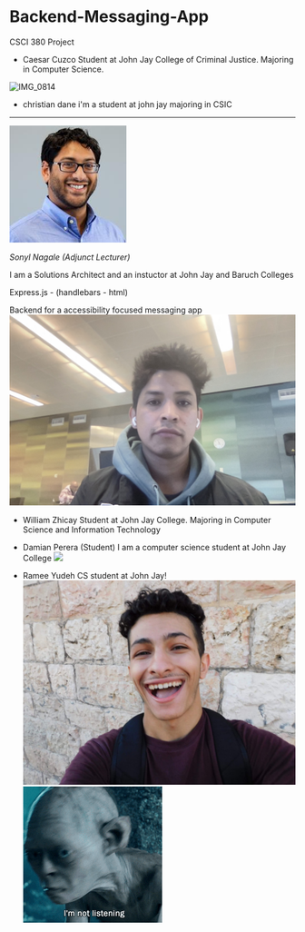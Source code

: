 # Backend-Messaging-App

CSCI 380 Project

- Caesar Cuzco
  Student at John Jay College of Criminal Justice.
  Majoring in Computer Science.

![IMG_0814](https://user-images.githubusercontent.com/113483417/196541123-107cfd7b-6f3f-4a49-94de-dc967d020e5f.jpg)

- christian dane
  i'm a student at john jay majoring in CSIC

---

![](./_assets/1263746.jpeg)

_Sonyl Nagale (Adjunct Lecturer)_

I am a Solutions Architect and an instuctor at John Jay and Baruch Colleges

Express.js - (handlebars - html)

Backend for a accessibility focused messaging app
![](./_assets/me.jpg)

- William Zhicay
  Student at John Jay College.
  Majoring in Computer Science and Information Technology

* Damian Perera (Student)
  I am a computer science student at John Jay College
  ![](./_assets/IMG_8052.PNG)

- Ramee Yudeh
  CS student at John Jay!
  ![](./_assets/rypic.jpg)
  ![](./_assets/gollum.gif)